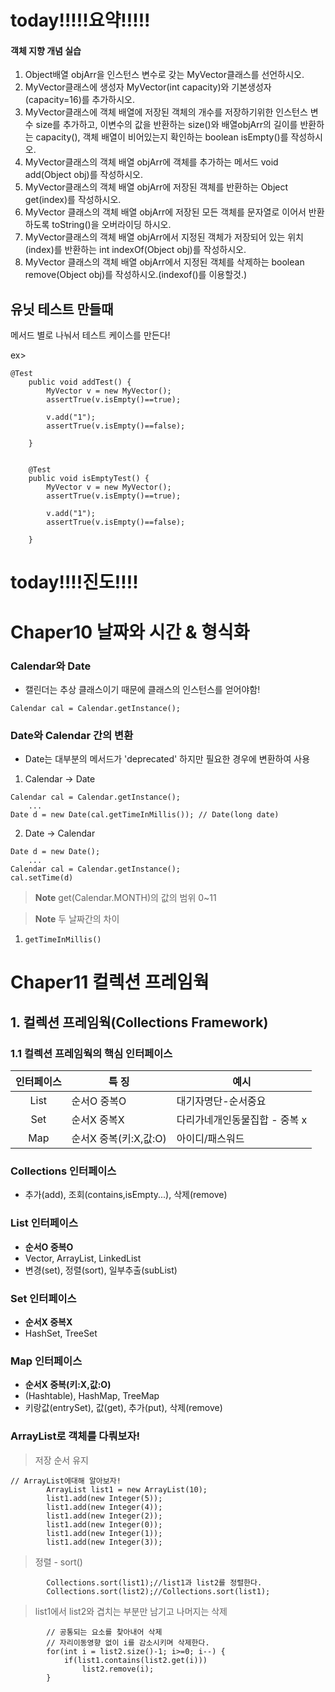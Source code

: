 # today!!!!!요약!!!!!

#### 객체 지향 개념 실습
1. Object배열 objArr을 인스턴스 변수로 갖는 MyVector클래스를 선언하시오.
2. MyVector클래스에 생성자 MyVector(int capacity)와 기본생성자(capacity=16)를 추가하시오.
3. MyVector클래스에 객체 배열에 저장된 객체의 개수를 저장하기위한 인스턴스 변수 size를 추가하고, 이변수의 값을 반환하는 size()와 배열objArr의 길이를 반환하는 capacity(), 객체 배열이 비어있는지 확인하는 boolean isEmpty()를 작성하시오.
4. MyVector클래스의 객체 배열 objArr에 객체를 추가하는 메서드 void add(Object obj)를 작성하시오.
5. MyVector클래스의 객체 배열 objArr에 저장된 객체를 반환하는 Object get(index)를 작성하시오.
6. MyVector 클래스의 객체 배열 objArr에 저장된 모든 객체를 문자열로 이어서 반환하도록 toString()을 오버라이딩 하시오.
7. MyVector클래스의 객체 배열 objArr에서 지정된 객체가 저장되어 있는 위치(index)를 반환하는 int indexOf(Object obj)를 작성하시오.
8. MyVector 클래스의 객체 배열 objArr에서 지정된 객체를 삭제하는 boolean remove(Object obj)를 작성하시오.(indexof()를 이용할것.)

## 유닛 테스트 만들때

메서드 별로 나눠서 테스트 케이스를 만든다!

ex>
```
@Test
	public void addTest() {
		MyVector v = new MyVector();
		assertTrue(v.isEmpty()==true);
		
		v.add("1");
		assertTrue(v.isEmpty()==false);
		
	}
	
	
	@Test
	public void isEmptyTest() {
		MyVector v = new MyVector();
		assertTrue(v.isEmpty()==true);
		
		v.add("1");
		assertTrue(v.isEmpty()==false);
		
	}
```

# today!!!!진도!!!!

# Chaper10 날짜와 시간 & 형식화

### Calendar와 Date

- 캘린더는 추상 클래스이기 때문에 클래스의 인스턴스를 얻어야함!

```Calendar cal = Calendar.getInstance();```

### Date와 Calendar 간의 변환

- Date는 대부분의 메서드가 'deprecated' 하지만 필요한 경우에 변환하여 사용

1.  Calendar -> Date 

```
Calendar cal = Calendar.getInstance();
	...
Date d = new Date(cal.getTimeInMillis()); // Date(long date)
```

2.  Date -> Calendar

```
Date d = new Date();
	...
Calendar cal = Calendar.getInstance();
cal.setTime(d)
```

> **Note** get(Calendar.MONTH)의 값의 범위 0~11

> **Note** 두 날짜간의 차이

1. ```getTimeInMillis()``` 















# Chaper11 컬렉션 프레임웍

## 1. 컬렉션 프레임웍(Collections Framework)

### 1.1 컬렉션 프레임웍의 핵심 인터페이스

|인터페이스|특 징|예시|
|:--:|--|--|
|List|순서O 중복O|대기자명단-순서중요|
|Set|순서X 중복X|다리가네개인동물집합 - 중복 x|
|Map|순서X 중복(키:X,값:O)|아이디/패스워드|

### Collections 인터페이스

- 추가(add), 조회(contains,isEmpty...), 삭제(remove)

### List 인터페이스

- **순서O 중복O**
- Vector, ArrayList, LinkedList
- 변경(set), 정렬(sort), 일부추출(subList)

### Set 인터페이스

- **순서X 중복X**
- HashSet, TreeSet

### Map 인터페이스

- **순서X 중복(키:X,값:O)**
- (Hashtable), HashMap, TreeMap
- 키랑값(entrySet), 값(get), 추가(put), 삭제(remove)

### ArrayList로 객체를 다뤄보자!

> 저장 순서 유지
```
// ArrayList에대해 알아보자!
		ArrayList list1 = new ArrayList(10);
		list1.add(new Integer(5));
		list1.add(new Integer(4));
		list1.add(new Integer(2));
		list1.add(new Integer(0));
		list1.add(new Integer(1));
		list1.add(new Integer(3));
```

> 정렬 - sort()

```		
		Collections.sort(list1);//list1과 list2를 정렬한다.
		Collections.sort(list2);//Collections.sort(list1);
```

> list1에서 list2와 겹치는 부분만 남기고 나머지는 삭제
```
		// 공통되는 요소를 찾아내어 삭제
		// 자리이동영향 없이 i를 감소시키며 삭제한다.
		for(int i = list2.size()-1; i>=0; i--) {
			if(list1.contains(list2.get(i)))
				list2.remove(i);
		}
```


<!--stackedit_data:
eyJoaXN0b3J5IjpbMTA2MDc2ODU0Nl19
-->